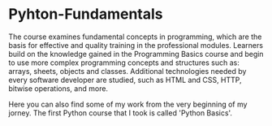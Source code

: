 # Pyhton-Fundamentals

   The course examines fundamental concepts in programming, which are the basis for effective and quality training in the professional modules. Learners build on the knowledge gained in the Programming Basics course and begin to use more complex programming concepts and structures such as: arrays, sheets, objects and classes. Additional technologies needed by every software developer are studied, such as HTML and CSS, HTTP, bitwise operations, and more.
   
   
   Here you can also find some of my work from the very beginning of my jorney. The first Python course that I took is called 'Python Basics'.
